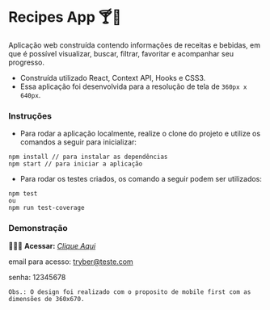 # Recipes App 🍸🥙


Aplicação web construída contendo informações de receitas e bebidas, em que é possível visualizar, buscar, filtrar, favoritar e acompanhar seu progresso.

* Construída utilizado React, Context API, Hooks e CSS3.
* Essa aplicação foi desenvolvida para a resolução de tela de `360px x 640px`.

### Instruções

- Para rodar a aplicação localmente, realize o clone do projeto e utilize os comandos a seguir para inicializar:

```
npm install // para instalar as dependências
npm start // para iniciar a aplicação
```

- Para rodar os testes criados, os comando a seguir podem ser utilizados:

```
npm test
ou
npm run test-coverage
```

### Demonstração

👨🏻‍💻 **Acessar:** _[Clique Aqui](https://recipes-app-ruby-two.vercel.app/)_

email para acesso: tryber@teste.com

senha: 12345678
```
Obs.: O design foi realizado com o proposito de mobile first com as dimensões de 360x670.


